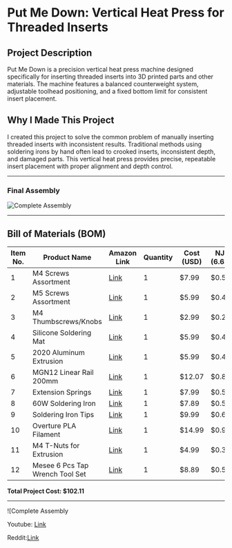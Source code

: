 # Put Me Down: Vertical Heat Press for Threaded Inserts

## Project Description

Put Me Down is a precision vertical heat press machine designed specifically for inserting threaded inserts into 3D printed parts and other materials. The machine features a balanced counterweight system, adjustable toolhead positioning, and a fixed bottom limit for consistent insert placement.

## Why I Made This Project

I created this project to solve the common problem of manually inserting threaded inserts with inconsistent results. Traditional methods using soldering irons by hand often lead to crooked inserts, inconsistent depth, and damaged parts. This vertical heat press provides precise, repeatable insert placement with proper alignment and depth control.

---


### Final Assembly
![Complete Assembly](https://github.com/user-attachments/assets/6d27761e-3020-4e28-a303-868d9d3c7c37)

---

## Bill of Materials (BOM)

| Item No. | Product Name                        | Amazon Link                                                                                          | Quantity | Cost (USD) | NJ Tax (6.625%) | Total Cost | Running Total |
|----------|-------------------------------------|------------------------------------------------------------------------------------------------------|----------|------------|-----------------|------------|----------------|
| 1        | M4 Screws Assortment                | [Link](https://www.amazon.com/Taiss-380PCS-Socket-Assortment-Washers/dp/B0CWXJ4G63/)                | 1        | $7.99      | $0.53           | $8.52      | $8.52          |
| 2        | M5 Screws Assortment                | [Link](https://www.amazon.com/Button-Washers-Machine-Assortment-Stainless/dp/B0D1VK26PM/)           | 1        | $5.99      | $0.40           | $6.39      | $14.91         |
| 3        | M4 Thumbscrews/Knobs                | [Link](https://www.amazon.com/Thumbscrews-Universal-Mounting-Hardware-Clamping/dp/B0CNQX6PQR/)      | 1        | $2.99      | $0.20           | $3.19      | $18.10         |
| 4        | Silicone Soldering Mat              | [Link](https://www.amazon.com/MMOBIEL-Anti-Static-Non-Slip-Magnetic-Soldering/dp/B08XVZTF3P/)       | 1        | $5.99      | $0.40           | $6.39      | $24.49         |
| 5        | 2020 Aluminum Extrusion             | [Link](https://www.amazon.com/Aluminum-Extrusion-European-Standard-Anodized/dp/B0D52KNHB5/)         | 1        | $5.99      | $0.40           | $6.39      | $30.88         |
| 6        | MGN12 Linear Rail 200mm             | [Link](https://www.amazon.com/BEVDICNC-Bearing-Carriage-Printers-Upgrades/dp/B0BZ45L9J4/)           | 1        | $12.07     | $0.80           | $12.87     | $43.75         |
| 7        | Extension Springs                   | [Link](https://www.amazon.com/Sorting-Extension-Compression-Galvanized-Mechanical/dp/B0D6GXV687/)   | 1        | $7.99      | $0.53           | $8.52      | $52.27         |
| 8        | 60W Soldering Iron                  | [Link](https://www.amazon.com/Soldering-Iron-Kit-Electronics-Temperature/dp/B07BJ1YXRL/)            | 1        | $7.89      | $0.52           | $8.41      | $60.68         |
| 9        | Soldering Iron Tips                 | [Link](https://www.amazon.com/Tips-Soldering-Iron-Compatible-Components/dp/B0DB1SSKVN/)             | 1        | $9.99      | $0.66           | $10.65     | $71.33         |
| 10       | Overture PLA Filament               | [Link](https://www.amazon.com/OVERTURE-Filament-Consumables-Dimensional-Accuracy/dp/B07PGY2JP1/)    | 1        | $14.99     | $0.99           | $15.98     | $87.31         |
| 11       | M4 T-Nuts for Extrusion             | [Link](https://www.amazon.com/Zorveiio-Fastener-Assortment-Aluminum-Profile/dp/B0C9DJBG1H/)         | 1        | $4.99      | $0.33           | $5.32      | $92.63         |
| 12       | Mesee 6 Pcs Tap Wrench Tool Set     | [Link](https://www.amazon.com/dp/B09PG5C363/)                                                        | 1        | $8.89      | $0.59           | $9.48      | $102.11        |

**Total Project Cost: $102.11**

---
![Complete Assembly[](https://github.com/user-attachments/assets/6d27761e-3020-4e28-a303-868d9d3c7c37](https://hc-cdn.hel1.your-objectstorage.com/s/v3/0b8047485a187abdd461d4a7ef52804ac0dd3159_image.png))

Youtube: [Link](https://www.youtube.com/shorts/omRqqoOT8DQ)

Reddit:[Link](https://www.reddit.com/r/Hack_Club/comments/1meuu8q/pressdown_demo/)
